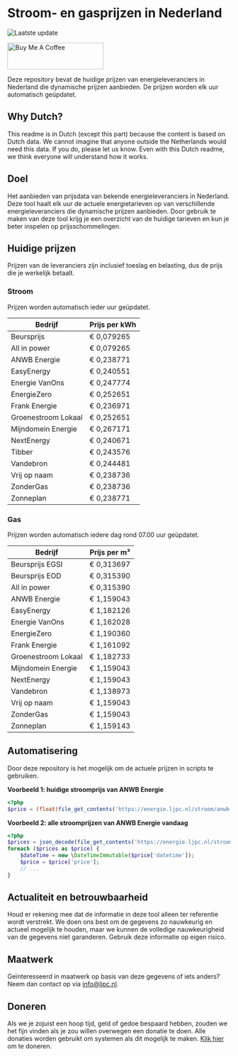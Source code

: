 # Stroom- en gasprijzen in Nederland

![Laatste update](https://img.shields.io/badge/laatste%20update-2025--10--23%2002%3A00%20CET-brightgreen)

<a href="https://www.buymeacoffee.com/Lars-" target="_blank"><img src="https://cdn.buymeacoffee.com/buttons/v2/default-orange.png" alt="Buy Me A Coffee" height="60" style="height: 60px !important;width: 217px !important;" ></a>

Deze repository bevat de huidige prijzen van energieleveranciers in Nederland die dynamische prijzen aanbieden. De prijzen worden elk uur automatisch geüpdatet.

## Why Dutch?

This readme is in Dutch (except this part) because the content is based on Dutch data. We cannot imagine that anyone outside the Netherlands would need this data. If you do, please let us know. Even with this Dutch readme, we think
everyone will understand how it works.

## Doel

Het aanbieden van prijsdata van bekende energieleveranciers in Nederland. Deze tool haalt elk uur de actuele energietarieven op van verschillende energieleveranciers die dynamische prijzen aanbieden. Door gebruik te maken van deze tool
krijg je een overzicht van de huidige tarieven en kun je beter inspelen op prijsschommelingen.

## Huidige prijzen

Prijzen van de leveranciers zijn inclusief toeslag en belasting, dus de prijs die je werkelijk betaalt.

### Stroom

Prijzen worden automatisch ieder uur geüpdatet.

 Bedrijf | Prijs per kWh 
---------|---------------
Beursprijs | € 0,079265
All in power | € 0,079265
ANWB Energie | € 0,238771
EasyEnergy | € 0,240551
Energie VanOns | € 0,247774
EnergieZero | € 0,252651
Frank Energie | € 0,236971
Groenestroom Lokaal | € 0,252651
Mijndomein Energie | € 0,267171
NextEnergy | € 0,240671
Tibber | € 0,243576
Vandebron | € 0,244481
Vrij op naam | € 0,238736
ZonderGas | € 0,238736
Zonneplan | € 0,238771


### Gas

Prijzen worden automatisch iedere dag rond 07.00 uur geüpdatet.

 Bedrijf | Prijs per m³ 
---------|--------------
Beursprijs EGSI | € 0,313697
Beursprijs EOD | € 0,315390
All in power | € 0,315390
ANWB Energie | € 1,159043
EasyEnergy | € 1,182126
Energie VanOns | € 1,162028
EnergieZero | € 1,190360
Frank Energie | € 1,161092
Groenestroom Lokaal | € 1,182733
Mijndomein Energie | € 1,159043
NextEnergy | € 1,159043
Vandebron | € 1,138973
Vrij op naam | € 1,159043
ZonderGas | € 1,159043
Zonneplan | € 1,159143


## Automatisering

Door deze repository is het mogelijk om de actuele prijzen in scripts te gebruiken.

**Voorbeeld 1: huidige stroomprijs van ANWB Energie**

```php
<?php
$price = (float)file_get_contents('https://energie.ljpc.nl/stroom/anwb-energie-nu.txt');

```

**Voorbeeld 2: alle stroomprijzen van ANWB Energie vandaag**

```php
<?php
$prices = json_decode(file_get_contents('https://energie.ljpc.nl/stroom/all-in-power-vandaag.json'),true);
foreach ($prices as $price) {
    $dateTime = new \DateTimeImmutable($price['datetime']);
    $price = $price['price'];
    // ...
}
```

## Actualiteit en betrouwbaarheid

Houd er rekening mee dat de informatie in deze tool alleen ter referentie wordt verstrekt. We doen ons best om de gegevens zo nauwkeurig en actueel mogelijk te houden, maar we kunnen de volledige nauwkeurigheid van de gegevens niet
garanderen. Gebruik deze informatie op eigen risico.

## Maatwerk

Geïnteresseerd in maatwerk op basis van deze gegevens of iets anders? Neem dan contact op
via [info@ljpc.nl](mailto:info@ljpc.nl?subject=Energie%20prijzen).

## Doneren

Als we je zojuist een hoop tijd, geld of gedoe bespaard hebben, zouden we het fijn vinden als je zou willen overwegen een
donatie te doen. Alle donaties worden gebruikt om systemen als dit mogelijk te
maken. [Klik hier](https://www.buymeacoffee.com/Lars-) om te doneren.
